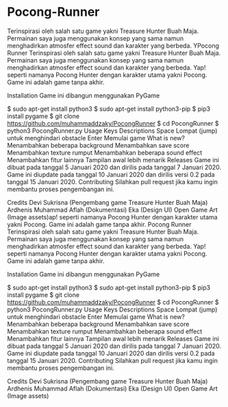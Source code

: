 # Pocong-Runner
Terinspirasi oleh salah satu game yakni Treasure Hunter Buah Maja. Permainan saya juga menggunakan konsep yang sama namun menghadirkan atmosfer effect sound dan karakter yang berbeda. YPocong Runner
Terinspirasi oleh salah satu game yakni Treasure Hunter Buah Maja. Permainan saya juga menggunakan konsep yang sama namun menghadirkan atmosfer effect sound dan karakter yang berbeda. Yap! seperti namanya Pocong Hunter dengan karakter utama yakni Pocong. Game ini adalah game tanpa akhir.

Installation
Game ini dibangun menggunakan PyGame

$ sudo apt-get install python3
$ sudo apt-get install python3-pip
$ pip3 install pygame
$ git clone https://github.com/muhammaddzaky/PocongRunner
$ cd PocongRunner
$ python3 PocongRunner.py
Usage
Keys	Descriptions
Space	Lompat (jump) untuk menghindari obstacle
Enter	Memulai game
What is new?
Menambahkan beberapa background
Menambahkan save score
Menambahkan texture rumput
Menambahkan beberapa sound effect
Menambahkan fitur lainnya
Tampilan awal lebih menarik
Releases
Game ini dibuat pada tanggal 5 Januari 2020 dan dirilis pada tanggal 7 Januari 2020.
Game ini diupdate pada tanggal 10 Januari 2020 dan dirilis versi 0.2 pada tanggal 15 Januari 2020.
Contributing
Silahkan pull request jika kamu ingin membantu proses pengembangan ini.

Credits
Devi Sukrisna (Pengembang game Treasure Hunter Buah Maja)
Ardhenis Muhammad Aflah (Dokumentasi)
Eka (Design UI)
Open Game Art (Image assets)ap! seperti namanya Pocong Hunter dengan karakter utama yakni Pocong. Game ini adalah game tanpa akhir.
Pocong Runner
Terinspirasi oleh salah satu game yakni Treasure Hunter Buah Maja. Permainan saya juga menggunakan konsep yang sama namun menghadirkan atmosfer effect sound dan karakter yang berbeda. Yap! seperti namanya Pocong Hunter dengan karakter utama yakni Pocong. Game ini adalah game tanpa akhir.

Installation
Game ini dibangun menggunakan PyGame

$ sudo apt-get install python3
$ sudo apt-get install python3-pip
$ pip3 install pygame
$ git clone https://github.com/muhammaddzaky/PocongRunner
$ cd PocongRunner
$ python3 PocongRunner.py
Usage
Keys	Descriptions
Space	Lompat (jump) untuk menghindari obstacle
Enter	Memulai game
What is new?
Menambahkan beberapa background
Menambahkan save score
Menambahkan texture rumput
Menambahkan beberapa sound effect
Menambahkan fitur lainnya
Tampilan awal lebih menarik
Releases
Game ini dibuat pada tanggal 5 Januari 2020 dan dirilis pada tanggal 7 Januari 2020.
Game ini diupdate pada tanggal 10 Januari 2020 dan dirilis versi 0.2 pada tanggal 15 Januari 2020.
Contributing
Silahkan pull request jika kamu ingin membantu proses pengembangan ini.

Credits
Devi Sukrisna (Pengembang game Treasure Hunter Buah Maja)
Ardhenis Muhammad Aflah (Dokumentasi)
Eka (Design UI)
Open Game Art (Image assets)
